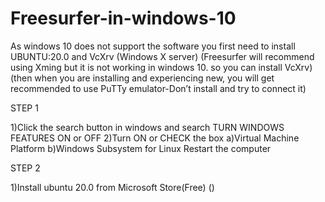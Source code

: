 # Freesurfer-in-windows-10
As windows 10 does not support the software
you first need to install UBUNTU:20.0 and VcXrv (Windows X server)
(Freesurfer will recommend using Xming but it is not working in windows 10. so you can install VcXrv)
(then when you are installing and experiencing new, you will get recommended to use PuTTy emulator-Don’t install and try to connect it)

STEP 1

1)Click the search button in windows and search TURN WINDOWS FEATURES ON or OFF
2)Turn ON or CHECK the box a)Virtual Machine Platform b)Windows Subsystem for Linux
Restart the computer

STEP 2

1)Install ubuntu 20.0 from Microsoft Store(Free)
()
